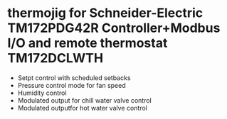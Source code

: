# thermojig for Schneider-Electric TM172PDG42R Controller+Modbus I/O and remote thermostat TM172DCLWTH

- Setpt control with scheduled setbacks
- Pressure control mode for fan speed
- Humidity control
- Modulated output for chill water valve control
- Modulated outputfor hot water valve control
